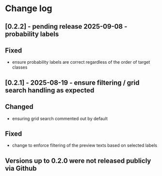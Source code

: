 # Change log

## [0.2.2] - pending release 2025-09-08 - probability labels

## Fixed

- ensure probability labels are correct regardless of the order of target classes

## [0.2.1] - 2025-08-19 - ensure filtering / grid search handling as expected

## Changed

- ensuring grid search commented out by default

## Fixed

- change to enforce filtering of the preview texts based on selected labels

## Versions up to 0.2.0 were not released publicly via Github
